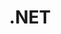 ---
title: .NET
description: .NET 是一个用于构建新式应用和强大的云服务的免费的开源的框架
image:

# Badge style
style:
    background: "#512cd4"
    color: "#fff"
---